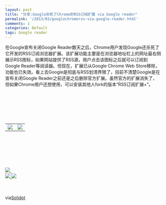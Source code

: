```yaml
---
layout: post
title: "分享:Google杀死了Chrome的RSS订阅扩展 via Google reader"
permalink: '/2013/03/googlechromerss-via-google-reader.html'
comments: 1
categories: Default
tags: Google reader
---
```

<div xmlns="http://www.w3.org/1999/xhtml">在Google宣布关闭Google Reader数天之后，Chrome用户发现Google还杀死了它开发的RSS订阅浏览器扩展。该扩展功能主要是在浏览器地址栏上的网址最右侧展示RSS图标，如果网站提供了RSS源，用户点击该图标之后就可以订阅到Google Reader等阅读器。但现在，扩展已从Google Chrome Web Store移除，功能也已失效。看上去Google是彻底与RSS划清界限了，目前不清楚Google是在宣布关闭Google Reader之前还是之后删除官方扩展。虽然官方的扩展消失了，但如果Chrome用户还想使用，可以安装其他人fork的版本“RSS订阅扩展+”。<img border="0" height="1" src="http://solidot.org.feedsportal.com/c/33236/f/556826/s/29a375ba/mf.gif" width="1"/><br/><div><br/><table border="0"><br/><tr><br/><td valign="middle"><a href="http://share.feedsportal.com/viral/sendEmail.cfm?lang=en&amp;title=Google%E6%9D%80%E6%AD%BB%E4%BA%86Chrome%E7%9A%84RSS%E8%AE%A2%E9%98%85%E6%89%A9%E5%B1%95&amp;link=http%3A%2F%2Fwww.solidot.org%2Fstory%3Fsid%3D33862"><img border="0" src="http://res3.feedsportal.com/images/emailthis2.gif"/> </a> </td><br/><td valign="middle"><a href="http://res.feedsportal.com/viral/bookmark.cfm?title=Google%E6%9D%80%E6%AD%BB%E4%BA%86Chrome%E7%9A%84RSS%E8%AE%A2%E9%98%85%E6%89%A9%E5%B1%95&amp;link=http%3A%2F%2Fwww.solidot.org%2Fstory%3Fsid%3D33862"><img border="0" src="http://res3.feedsportal.com/images/bookmark.gif"/> </a> </td><br/></tr><br/></table><br/></div><br/><br/><br/><br/><br/><a href="http://da.feedsportal.com/r/158920116425/u/49/f/556826/c/33236/s/29a375ba/a2.htm"><img border="0" src="http://da.feedsportal.com/r/158920116425/u/49/f/556826/c/33236/s/29a375ba/a2.img"/> </a><img border="0" height="1" src="http://pi.feedsportal.com/r/158920116425/u/49/f/556826/c/33236/s/29a375ba/a2t.img" width="1"/><br/><div><a href="http://feeds.feedburner.com/~ff/solidot?a=DKVCNiaQE_w:WEY_xlelGX8:yIl2AUoC8zA"><img border="0" src="http://feeds.feedburner.com/~ff/solidot?d=yIl2AUoC8zA"/> </a> <a href="http://feeds.feedburner.com/~ff/solidot?a=DKVCNiaQE_w:WEY_xlelGX8:7Q72WNTAKBA"><img border="0" src="http://feeds.feedburner.com/~ff/solidot?d=7Q72WNTAKBA"/> </a> </div><br/><br/><br/>via<a href="http://www.solidot.org/story?sid=33862">Solidot</a></div>
